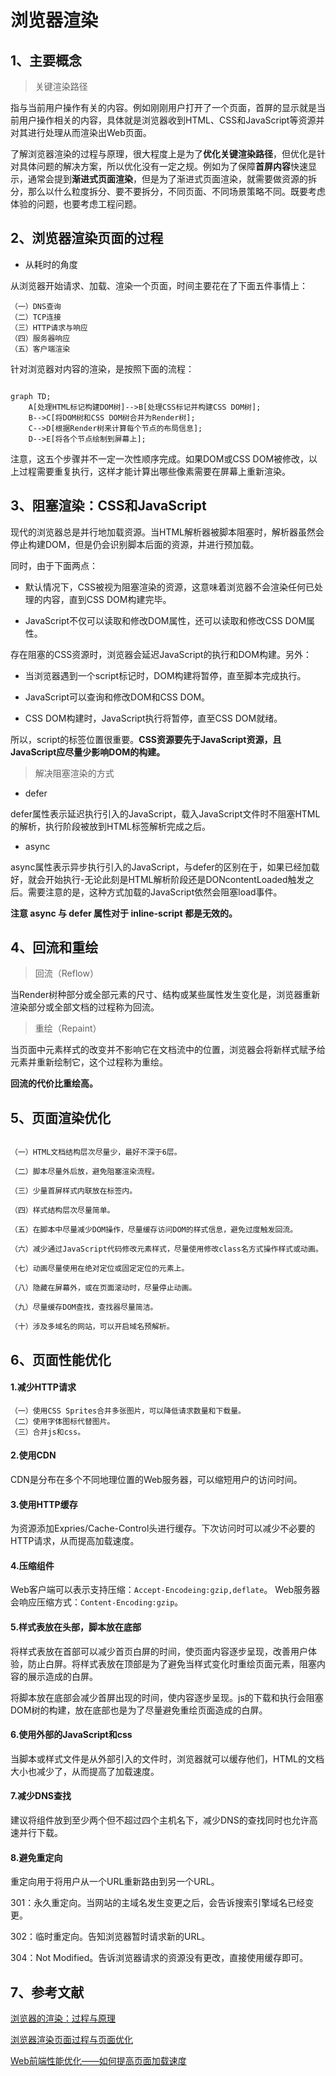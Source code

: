 # 浏览器渲染

## 1、主要概念

> 关键渲染路径

指与当前用户操作有关的内容。例如刚刚用户打开了一个页面，首屏的显示就是当前用户操作相关的内容，具体就是浏览器收到HTML、CSS和JavaScript等资源并对其进行处理从而渲染出Web页面。

了解浏览器渲染的过程与原理，很大程度上是为了**优化关键渲染路径**，但优化是针对具体问题的解决方案，所以优化没有一定之规。例如为了保障**首屏内容**快速显示，通常会提到**渐进式页面渲染**，但是为了渐进式页面渲染，就需要做资源的拆分，那么以什么粒度拆分、要不要拆分，不同页面、不同场景策略不同。既要考虑体验的问题，也要考虑工程问题。

## 2、浏览器渲染页面的过程

- 从耗时的角度

从浏览器开始请求、加载、渲染一个页面，时间主要花在了下面五件事情上：

```
（一）DNS查询
（二）TCP连接
（三）HTTP请求与响应
（四）服务器响应
（五）客户端渲染
```

针对浏览器对内容的渲染，是按照下面的流程：

```mermaid

graph TD;
    A[处理HTML标记构建DOM树]-->B[处理CSS标记并构建CSS DOM树];
    B-->C[将DOM树和CSS DOM树合并为Render树];
    C-->D[根据Render树来计算每个节点的布局信息];
    D-->E[将各个节点绘制到屏幕上];

```

注意，这五个步骤并不一定一次性顺序完成。如果DOM或CSS DOM被修改，以上过程需要重复执行，这样才能计算出哪些像素需要在屏幕上重新渲染。

## 3、阻塞渲染：CSS和JavaScript

现代的浏览器总是并行地加载资源。当HTML解析器被脚本阻塞时，解析器虽然会停止构建DOM，但是仍会识别脚本后面的资源，并进行预加载。

同时，由于下面两点：

- 默认情况下，CSS被视为阻塞渲染的资源，这意味着浏览器不会渲染任何已处理的内容，直到CSS DOM构建完毕。

- JavaScript不仅可以读取和修改DOM属性，还可以读取和修改CSS DOM属性。

存在阻塞的CSS资源时，浏览器会延迟JavaScript的执行和DOM构建。另外：

- 当浏览器遇到一个script标记时，DOM构建将暂停，直至脚本完成执行。

- JavaScript可以查询和修改DOM和CSS DOM。

- CSS DOM构建时，JavaScript执行将暂停，直至CSS DOM就绪。

所以，script的标签位置很重要。**CSS资源要先于JavaScript资源，且JavaScript应尽量少影响DOM的构建。**

> 解决阻塞渲染的方式

- defer

defer属性表示延迟执行引入的JavaScript，载入JavaScript文件时不阻塞HTML的解析，执行阶段被放到HTML标签解析完成之后。

- async

async属性表示异步执行引入的JavaScript，与defer的区别在于，如果已经加载好，就会开始执行-无论此刻是HTML解析阶段还是DONcontentLoaded触发之后。需要注意的是，这种方式加载的JavaScript依然会阻塞load事件。


**注意 async 与 defer 属性对于 inline-script 都是无效的。**

## 4、回流和重绘

> 回流（Reflow）

当Render树种部分或全部元素的尺寸、结构或某些属性发生变化是，浏览器重新渲染部分或全部文档的过程称为回流。

> 重绘（Repaint）

当页面中元素样式的改变并不影响它在文档流中的位置，浏览器会将新样式赋予给元素并重新绘制它，这个过程称为重绘。

**回流的代价比重绘高。**

## 5、页面渲染优化

```

（一）HTML文档结构层次尽量少，最好不深于6层。

（二）脚本尽量外后放，避免阻塞渲染流程。

（三）少量首屏样式内联放在标签内。

（四）样式结构层次尽量简单。

（五）在脚本中尽量减少DOM操作，尽量缓存访问DOM的样式信息，避免过度触发回流。

（六）减少通过JavaScript代码修改元素样式，尽量使用修改class名方式操作样式或动画。

（七）动画尽量使用在绝对定位或固定定位的元素上。

（八）隐藏在屏幕外，或在页面滚动时，尽量停止动画。

（九）尽量缓存DOM查找，查找器尽量简洁。

（十）涉及多域名的网站，可以开启域名预解析。

```

## 6、页面性能优化

#### 1.减少HTTP请求

```
（一）使用CSS Sprites合并多张图片，可以降低请求数量和下载量。
（二）使用字体图标代替图片。
（三）合并js和css。
```

#### 2.使用CDN

CDN是分布在多个不同地理位置的Web服务器，可以缩短用户的访问时间。

#### 3.使用HTTP缓存

为资源添加Expries/Cache-Control头进行缓存。下次访问时可以减少不必要的HTTP请求，从而提高加载速度。

#### 4.压缩组件

Web客户端可以表示支持压缩：`Accept-Encodeing:gzip,deflate`。
Web服务器会响应压缩方式：`Content-Encoding:gzip`。

#### 5.样式表放在头部，脚本放在底部

将样式表放在首部可以减少首页白屏的时间，使页面内容逐步呈现，改善用户体验，防止白屏。将样式表放在顶部是为了避免当样式变化时重绘页面元素，阻塞内容的展示造成的白屏。

将脚本放在底部会减少首屏出现的时间，使内容逐步呈现。js的下载和执行会阻塞DOM树的构建，放在底部也是为了尽量避免重绘页面造成的白屏。

#### 6.使用外部的JavaScript和css

当脚本或样式文件是从外部引入的文件时，浏览器就可以缓存他们，HTML的文档大小也减少了，从而提高了加载速度。

#### 7.减少DNS查找

建议将组件放到至少两个但不超过四个主机名下，减少DNS的查找同时也允许高速并行下载。

#### 8.避免重定向

重定向用于将用户从一个URL重新路由到另一个URL。

301：永久重定向。当网站的主域名发生变更之后，会告诉搜索引擎域名已经变更。

302：临时重定向。告知浏览器暂时请求新的URL。

304：Not Modified。告诉浏览器请求的资源没有更改，直接使用缓存即可。

## 7、参考文献

[浏览器的渲染：过程与原理](https://juejin.im/entry/59e1d31f51882578c3411c77)

[浏览器渲染页面过程与页面优化](https://segmentfault.com/a/1190000010298038)

[Web前端性能优化——如何提高页面加载速度](https://www.cnblogs.com/MarcoHan/p/5295398.html)